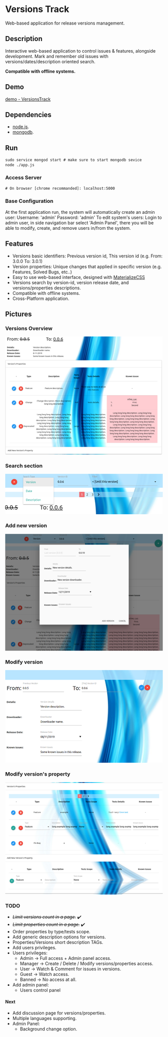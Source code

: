 <!--[![Github All Releases](https://img.shields.io/github/downloads/korelkashri/VersionsTrack/total.svg)]()-->

# Versions Track
Web-based application for release versions management.

## Description
Interactive web-based application to control issues & features, alongside development.
Mark and remember old issues with versions/dates/description oriented search.

**Compatible with offline systems.**

## Demo
[demo - VersionsTrack](https://versions-track.herokuapp.com/)

## Dependencies
* [node.js](https://nodejs.org/en/).
* [mongodb](https://www.mongodb.com/).

## Run
```
sudo service mongod start # make sure to start mongodb sevice
node ./app.js
```

### Access Server
```
# On browser [chrome recommanded]: localhost:5000
```

### Base Configuration
At the first application run, the system will automatically create an admin user:
Username: 'admin'
Password: 'admin'
To edit system's users: Login to admin user, in side navigation bar select 'Admin Panel', there you will be able to modify, create, and remove users in/from the system.

## Features
* Versions basic identifiers: Previous version id, This version id (e.g. From: 3.0.0 To: 3.0.1)
* Version properties: Unique changes that applied in specific version (e.g. Features, Solved Bugs, etc..)
* Easy to use web-based interface, designed with [MaterializeCSS](https://materializecss.com/)
* Versions search by version-id, version release date, and versions/properties descriptions.
* Compatible with offline systems.
* Cross-Platform application.

## Pictures
### Versions Overview
![Version Overview](./docs/images/VersionsTrack-11.png)

### Search section
![Search section](./docs/images/VersionsTrack-12-Search.png)

### Add new version
![Add new version](./docs/images/VersionsTrack-13-NewVersion.png)

### Modify version
![Modify version](./docs/images/VersionsTrack-14-ModifyVersion.png)

### Modify version's property
![Modify version's property](./docs/images/VersionsTrack-15-ModifyProperty.png)

### TODO
* *~~Limit versions count in a page.~~* :heavy_check_mark:
* *~~Limit properties count in a page.~~* :heavy_check_mark:
* Order properties by type/tests scope.
* Add generic description options for versions.
* Properties/Versions short description TAGs.
* Add users privileges.
* Users privileges:
    * Admin    -> Full access + Admin panel access.
    * Manager  -> Create / Delete / Modify versions/properties access.
    * User     -> Watch & Comment for issues in versions.
    * Guest    -> Watch access.
    * Banned   -> No access at all.
* Add admin panel:
    * Users control panel
    
#### Next
* Add discussion page for versions/properties.
* Multiple languages supporting.
* Admin Panel:
    * Background change option.